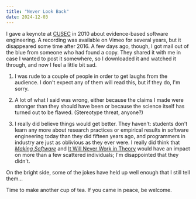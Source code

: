 ```yaml
---
title: "Never Look Back"
date: 2024-12-03
---
```


I gave a keynote at [CUSEC][cusec] in 2010 about evidence-based software engineering.
A recording was available on Vimeo for several years,
but it disappeared some time after 2016.
A few days ago,
though,
I got mail out of the blue from someone who had found a copy.
They shared it with me in case I wanted to post it somewhere,
so I downloaded it and watched it through,
and now I feel a little bit sad.

1.  I was rude to a couple of people in order to get laughs from the audience.
    I don't expect any of them will read this,
    but if they do,
    I'm sorry.

1.  A lot of what I said was wrong,
    either because the claims I made were stronger than they should have been
    or because the science itself has turned out to be flawed.
    (Stereotype threat, anyone?)

1.  I really did believe things would get better.
    They haven't:
    students don't learn any more about research practices or empirical results in software engineering today
    than they did fifteen years ago,
    and programmers in industry are just as oblivious as they ever were.
    I really did think that [*Making Software*][making-software] and [It Will Never Work in Theory][nwit-retro]
    would have an impact on more than a few scattered individuals;
    I'm disappointed that they didn't.

On the bright side,
some of the jokes have held up well enough that I still tell them…

Time to make another cup of tea.
If you came in peace,
be welcome.

[cusec]: http://cusec.net/
[making-software]: https://www.oreilly.com/library/view/making-software/9780596808310/
[nwit-retro]: https://www.computer.org/csdl/magazine/so/2024/03/10424425/1Ulj1Qa8tJ6
